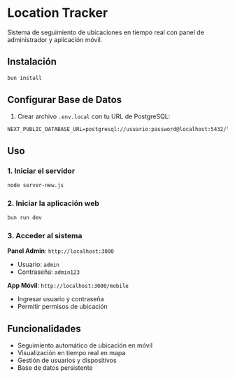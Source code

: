 # Location Tracker

Sistema de seguimiento de ubicaciones en tiempo real con panel de administrador y aplicación móvil.

## Instalación

```bash
bun install
```

## Configurar Base de Datos

1. Crear archivo `.env.local` con tu URL de PostgreSQL:
```
NEXT_PUBLIC_DATABASE_URL=postgresql://usuario:password@localhost:5432/location_tracker
```

## Uso

### 1. Iniciar el servidor
```bash
node server-new.js
```

### 2. Iniciar la aplicación web
```bash
bun run dev
```

### 3. Acceder al sistema

**Panel Admin**: `http://localhost:3000`
- Usuario: `admin`
- Contraseña: `admin123`

**App Móvil**: `http://localhost:3000/mobile`
- Ingresar usuario y contraseña
- Permitir permisos de ubicación

## Funcionalidades

- Seguimiento automático de ubicación en móvil
- Visualización en tiempo real en mapa
- Gestión de usuarios y dispositivos
- Base de datos persistente